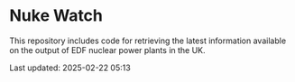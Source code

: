 # Nuke Watch

This repository includes code for retrieving the latest information available on the output of EDF nuclear power plants in the UK.

Last updated: 2025-02-22 05:13